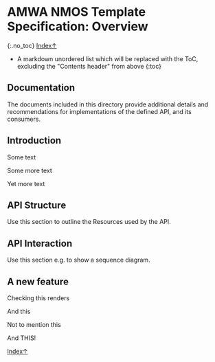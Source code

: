 # AMWA NMOS Template Specification: Overview
{:.no_toc}
[ Index↑ ](..)


* A markdown unordered list which will be replaced with the ToC, excluding the "Contents header" from above
{:toc}



## Documentation

The documents included in this directory provide additional details and recommendations for implementations of the defined API, and its consumers.

## Introduction

Some text

Some more text

Yet more text

## API Structure

Use this section to outline the Resources used by the API.

## API Interaction

Use this section e.g. to show a sequence diagram.

## A new feature

Checking this renders

And this

Not to mention this

And THIS!


[ Index↑ ](..)

